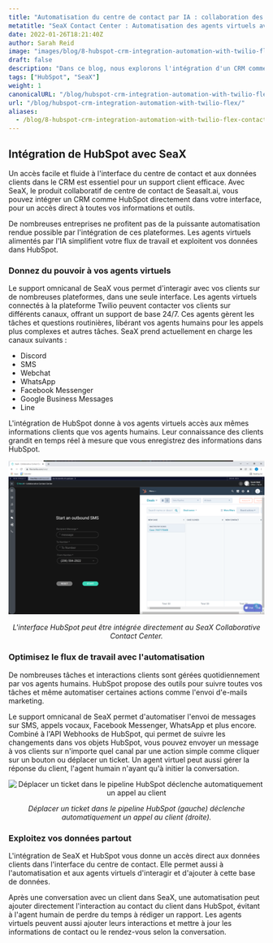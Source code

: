 ```yaml
---
title: "Automatisation du centre de contact par IA : collaboration des agents virtuels avec le CRM"
metatitle: "SeaX Contact Center : Automatisation des agents virtuels avec le CRM"
date: 2022-01-26T18:21:40Z
author: Sarah Reid
image: "images/blog/8-hubspot-crm-integration-automation-with-twilio-flex-contact-center/flex-hubspot.png"
draft: false
description: "Dans ce blog, nous explorons l'intégration d'un CRM comme HubSpot dans le centre de contact Seax, vous offrant un accès direct à toutes vos informations et outils."
tags: ["HubSpot", "SeaX"]
weight: 1  
canonicalURL: "/blog/hubspot-crm-integration-automation-with-twilio-flex/"
url: "/blog/hubspot-crm-integration-automation-with-twilio-flex/"
aliases: 
  - /blog/8-hubspot-crm-integration-automation-with-twilio-flex-contact-center/
---
```


## Intégration de HubSpot avec SeaX

Un accès facile et fluide à l'interface du centre de contact et aux données clients dans le CRM est essentiel pour un support client efficace. Avec SeaX, le produit collaboratif de centre de contact de Seasalt.ai, vous pouvez intégrer un CRM comme HubSpot directement dans votre interface, pour un accès direct à toutes vos informations et outils.

De nombreuses entreprises ne profitent pas de la puissante automatisation rendue possible par l'intégration de ces plateformes. Les agents virtuels alimentés par l'IA simplifient votre flux de travail et exploitent vos données dans HubSpot.

### Donnez du pouvoir à vos agents virtuels

Le support omnicanal de SeaX vous permet d'interagir avec vos clients sur de nombreuses plateformes, dans une seule interface. Les agents virtuels connectés à la plateforme Twilio peuvent contacter vos clients sur différents canaux, offrant un support de base 24/7. Ces agents gèrent les tâches et questions routinières, libérant vos agents humains pour les appels plus complexes et autres tâches. SeaX prend actuellement en charge les canaux suivants :

- Discord
- SMS
- Webchat
- WhatsApp
- Facebook Messenger
- Google Business Messages
- Line

L'intégration de HubSpot donne à vos agents virtuels accès aux mêmes informations clients que vos agents humains. Leur connaissance des clients grandit en temps réel à mesure que vous enregistrez des informations dans HubSpot.

<center>
<img src="/images/blog/8-hubspot-crm-integration-automation-with-twilio-flex-contact-center/hubspot.png" alt="L'interface HubSpot peut être intégrée directement au SeaX Collaborative Contact Center de Seasalt.ai"/>

*L'interface HubSpot peut être intégrée directement au SeaX Collaborative Contact Center.*
</center>

### Optimisez le flux de travail avec l'automatisation

De nombreuses tâches et interactions clients sont gérées quotidiennement par vos agents humains. HubSpot propose des outils pour suivre toutes vos tâches et même automatiser certaines actions comme l'envoi d'e-mails marketing.

Le support omnicanal de SeaX permet d'automatiser l'envoi de messages sur SMS, appels vocaux, Facebook Messenger, WhatsApp et plus encore. Combiné à l'API Webhooks de HubSpot, qui permet de suivre les changements dans vos objets HubSpot, vous pouvez envoyer un message à vos clients sur n'importe quel canal par une action simple comme cliquer sur un bouton ou déplacer un ticket. Un agent virtuel peut aussi gérer la réponse du client, l'agent humain n'ayant qu'à initier la conversation.

<center>
<img src="/images/blog/8-hubspot-crm-integration-automation-with-twilio-flex-contact-center/ticket-auto.gif" alt="Déplacer un ticket dans le pipeline HubSpot déclenche automatiquement un appel au client"/>

*Déplacer un ticket dans le pipeline HubSpot (gauche) déclenche automatiquement un appel au client (droite).*
</center>

### Exploitez vos données partout

L'intégration de SeaX et HubSpot vous donne un accès direct aux données clients dans l'interface du centre de contact. Elle permet aussi à l'automatisation et aux agents virtuels d'interagir et d'ajouter à cette base de données.

Après une conversation avec un client dans SeaX, une automatisation peut ajouter directement l'interaction au contact du client dans HubSpot, évitant à l'agent humain de perdre du temps à rédiger un rapport. Les agents virtuels peuvent aussi ajouter leurs interactions et mettre à jour les informations de contact ou le rendez-vous selon la conversation.
